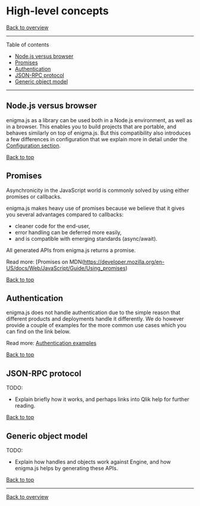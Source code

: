 # High-level concepts

[Back to overview](./README.md#overview)

---

Table of contents

- [Node.js versus browser](#nodejs-vs-browser)
- [Promises](#promises)
- [Authentication](#authentication)
- [JSON-RPC protocol](#json-rpc-protocol)
- [Generic object model](#generic-object-model)

---

## Node.js versus browser

enigma.js as a library can be used both in a Node.js environment, as well as in a browser. This enables you to build projects that are portable, and behaves similarly on top of enigma.js. But this compatibility also introduces a few differences in configuration that we explain more in detail under the [Configuration section](./api.md#configuration).

[Back to top](#high-level-concepts)

## Promises

Asynchronicity in the JavaScript world is commonly solved by using either promises or callbacks.

enigma.js makes heavy use of promises because we believe that it gives you several advantages compared to callbacks:

* cleaner code for the end-user,
* error handling can be deferred more easily,
* and is compatible with emerging standards (async/await).

All generated APIs from enigma.js returns a promise.

Read more: [Promises on MDN(https://developer.mozilla.org/en-US/docs/Web/JavaScript/Guide/Using_promises)

[Back to top](#high-level-concepts)

## Authentication

enigma.js does not handle authentication due to the simple reason that different products and deployments
handle it differently. We do however provide a couple of examples for the more common use cases which you can
find on the link below.

Read more: [Authentication examples](../examples/authentication)
  
[Back to top](#high-level-concepts)

## JSON-RPC protocol

TODO:

* Explain briefly how it works, and perhaps links into Qlik help for further reading.

[Back to top](#high-level-concepts)

## Generic object model

TODO:

* Explain how handles and objects work against Engine, and how enigma.js helps by generating these APIs.

[Back to top](#high-level-concepts)

---

[Back to overview](./README.md#overview)

